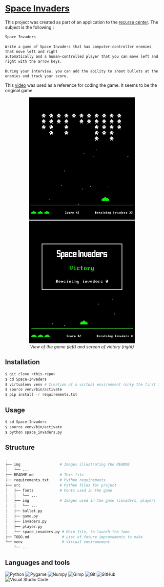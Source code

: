 # [Space Invaders](https://en.wikipedia.org/wiki/Space_Invaders)

This project was created as part of an application to the [recurse
center](https://www.recurse.com/). The subject is the following : 

```
Space Invaders

Write a game of Space Invaders that has computer-controller enemies that move left and right
automatically and a human-controlled player that you can move left and right with the arrow keys.

During your interview, you can add the ability to shoot bullets at the enemies and track your score.

```
This [video](https://youtu.be/MU4psw3ccUI?t=26) was used as a reference for coding the game.
It seems to be the original game

<p align="center">
  <img src="./img/game.jpg" height="400" />
  <img src="./img/victory.jpg" height="400" />
  <br> <em>View of the game (left) and screen of victory (right)</em>
</p>

## Installation

```sh
$ git clone <this-repo>
$ cd Space-Invaders
$ virtualenv venv # Creation of a virtual environment (only the first time)
$ source venv/bin/activate
$ pip install -r requirements.txt
```
## Usage

```sh
$ cd Space-Invaders
$ source venv/bin/activate
$ python space_invaders.py
```

## Structure

```sh
.
├── img                  # Images illustrating the README
│   └── ...
├── README.md            # This file
├── requirements.txt     # Python requirements
├── src                  # Python files for project
│   ├── fonts            # Fonts used in the game
│   │   └── ...
│   ├── img              # Images used in the game (invaders, player)
│   │   └── ...
│   ├── bullet.py
│   ├── game.py
│   ├── invaders.py
│   ├── player.py
│   └── space_invaders.py # Main file, to launch the fame
├── TODO.md               # List of future improvements to make
└── venv                  # Virtual environement
    └── ...
```

## Languages and tools


![Python](https://img.shields.io/badge/-Python-3776AB?logo=Python&logoColor=white&style=for-the-badge)
![Pygame](https://img.shields.io/badge/-Pygame-deff3d?logo=Pygame&logoColor=white&style=for-the-badge) 
![Numpy](https://img.shields.io/badge/-NUMPY-013243?style=for-the-badge&logo=numpy&logoColor=white)
![Gimp](https://img.shields.io/badge/-GIMP-5C5543?style=for-the-badge&logo=gimp&logoColor=white)
![Git](https://img.shields.io/badge/git-F05032?style=for-the-badge&logo=git&logoColor=white)
![GitHub](https://img.shields.io/badge/github-181717?style=for-the-badge&logo=github&logoColor=white)
![Visual Studio Code](https://img.shields.io/badge/Visual%20Studio%20Code-5C2D91?style=for-the-badge&logo=visual-studio-code&logoColor=white)

